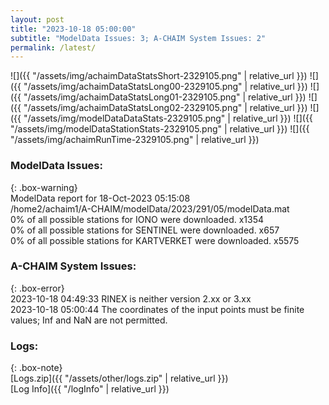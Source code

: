```yaml
---
layout: post
title: "2023-10-18 05:00:00"
subtitle: "ModelData Issues: 3; A-CHAIM System Issues: 2"
permalink: /latest/
---
```


![]({{ "/assets/img/achaimDataStatsShort-2329105.png" | relative_url }})
![]({{ "/assets/img/achaimDataStatsLong00-2329105.png" | relative_url }})
![]({{ "/assets/img/achaimDataStatsLong01-2329105.png" | relative_url }})
![]({{ "/assets/img/achaimDataStatsLong02-2329105.png" | relative_url }})
![]({{ "/assets/img/modelDataDataStats-2329105.png" | relative_url }})
![]({{ "/assets/img/modelDataStationStats-2329105.png" | relative_url }})
![]({{ "/assets/img/achaimRunTime-2329105.png" | relative_url }})


### ModelData Issues:  
  
{: .box-warning}  
 ModelData report for 18-Oct-2023 05:15:08   
 /home2/achaim1/A-CHAIM/modelData/2023/291/05/modelData.mat   
 0% of all possible stations for IONO were downloaded. x1354   
 0% of all possible stations for SENTINEL were downloaded. x657   
 0% of all possible stations for KARTVERKET were downloaded. x5575   
  
### A-CHAIM System Issues:  
  
{: .box-error}  
2023-10-18 04:49:33 RINEX is neither version 2.xx or 3.xx  
2023-10-18 05:00:44 The coordinates of the input points must be finite values; Inf and NaN are not permitted.  

### Logs:  
  
{: .box-note}  
[Logs.zip]({{ "/assets/other/logs.zip" | relative_url }})  
[Log Info]({{ "/logInfo" | relative_url }})  
